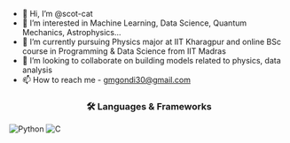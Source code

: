 - 👋 Hi, I’m @scot-cat
- 👀 I’m interested in Machine Learning, Data Science, Quantum Mechanics, Astrophysics...
- 🌱 I’m currently pursuing Physics major at IIT Kharagpur and online BSc course in Programming & Data Science from IIT Madras
- 💞️ I’m looking to collaborate on building models related to physics, data analysis
- 📫 How to reach me - gmgondi30@gmail.com

<h3 align="center">🛠️ Languages & Frameworks</h3>


![Python](https://img.shields.io/badge/python%20-%231572B6.svg?&style=for-the-badge&logo=python&logoColor=white)
![C](https://img.shields.io/badge/c++%20-%2300599C.svg?&style=for-the-badge&logo=c%2B%2B&ogoColor=white)

<!---
scot-cat/scot-cat is a ✨ special ✨ repository because its `README.md` (this file) appears on your GitHub profile.
You can click the Preview link to take a look at your changes.
--->
